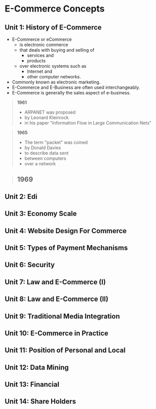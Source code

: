 # E-Commerce Concepts
## Unit 1: History of E-Commerce
- E-Commerce or eCommerce
    - is electronic commerce
    - that deals with buying and selling of
        - services and
        - products
    - over electronic systems such as
        - Internet and
        - other computer networks.
- Commonly known as electronic marketing.
- E-Commerce and E-Business are often used interchangeably.
- E-Commerce is generally the sales aspect of e-business.

> **1961**
> - ARPANET was proposed
> - by Leonard Kleinrock
> - in his paper "Information Flow in Large Communication Nets"

> **1965**
> - The term "packet" was coined
> - by Donald Davies
> - to describe data sent
> - between computers
> - over a network

> **1969**
> - 
## Unit 2: Edi
## Unit 3: Economy Scale
## Unit 4: Website Design For Commerce
## Unit 5: Types of Payment Mechanisms
## Unit 6: Security
## Unit 7: Law and E-Commerce (I)
## Unit 8: Law and E-Commerce (II)
## Unit 9: Traditional Media Integration
## Unit 10: E-Commerce in Practice
## Unit 11: Position of Personal and Local
## Unit 12: Data Mining
## Unit 13: Financial
## Unit 14: Share Holders